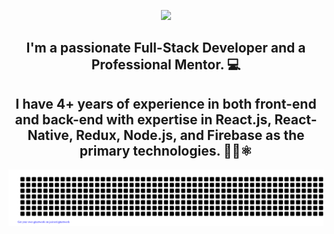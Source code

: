 <p align="center">
    <img src="https://pbs.twimg.com/profile_banners/940870065322381312/1703101104/1500x500" />
</p>
<h2 align="center">I'm a passionate Full-Stack Developer and a Professional Mentor. 💻</h2> 

<h2 align="center">I have 4+ years of experience in both front-end and back-end with expertise in React.js, React-Native, Redux, Node.js, and Firebase as the primary technologies. 👩‍💻⚛</h2>
<p align="center">
    <img src="https://github.com/manancodes/manancodes/blob/main/gitartwork.svg" />
</p> 
